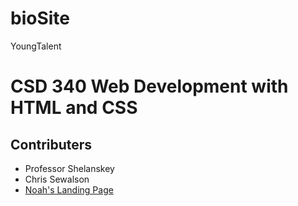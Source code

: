 # bioSite
YoungTalent
<h1>CSD 340 Web Development with HTML and CSS</h1>
<h2>Contributers</h2>
<ul>
	<li>Professor Shelanskey</li>
	<li>Chris Sewalson</li>
	<li><a href="Landing.html">Noah's Landing Page</a></li>	
</ul>
